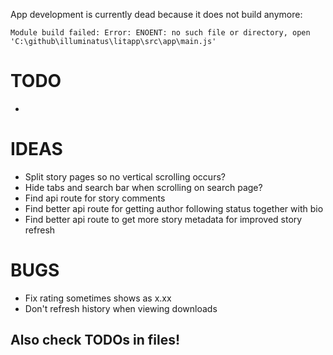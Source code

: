 App development is currently dead because it does not build anymore:
```
Module build failed: Error: ENOENT: no such file or directory, open 'C:\github\illuminatus\litapp\src\app\main.js'
```

# TODO
 - 

# IDEAS
 - Split story pages so no vertical scrolling occurs?
 - Hide tabs and search bar when scrolling on search page?
 - Find api route for story comments
 - Find better api route for getting author following status together with bio
 - Find better api route to get more story metadata for improved story refresh

# BUGS
 - Fix rating sometimes shows as x.xx
 - Don't refresh history when viewing downloads

## Also check TODOs in files!